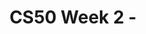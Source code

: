 ---
title: CS50 Week 2 - 
tags: [getting_started, troubleshooting]
keywords:
summary: ""
sidebar: mydoc_sidebar
permalink: week_2
folder: mydoc
---